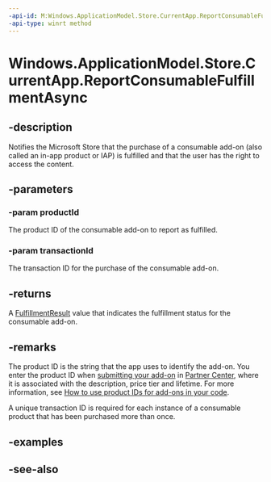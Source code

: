 ```yaml
---
-api-id: M:Windows.ApplicationModel.Store.CurrentApp.ReportConsumableFulfillmentAsync(System.String,System.Guid)
-api-type: winrt method
---
```


<!-- Method syntax
public Windows.Foundation.IAsyncOperation<Windows.ApplicationModel.Store.FulfillmentResult> ReportConsumableFulfillmentAsync(System.String productId, System.Guid transactionId)
-->

# Windows.ApplicationModel.Store.CurrentApp.ReportConsumableFulfillmentAsync

## -description
Notifies the Microsoft Store that the purchase of a consumable add-on (also called an in-app product or IAP) is fulfilled and that the user has the right to access the content.

## -parameters
### -param productId
The product ID of the consumable add-on to report as fulfilled.

### -param transactionId
The transaction ID for the purchase of the consumable add-on.

## -returns
A [FulfillmentResult](fulfillmentresult.md) value that indicates the fulfillment status for the consumable add-on.

## -remarks
The product ID is the string that the app uses to identify the add-on. You enter the product ID when [submitting your add-on](https://docs.microsoft.com/windows/uwp/publish/set-your-add-on-product-id) in [Partner Center](https://partner.microsoft.com/dashboard), where it is associated with the description, price tier and lifetime. For more information, see [How to use product IDs for add-ons in your code](https://docs.microsoft.com/windows/uwp/monetize/in-app-purchases-and-trials#how-to-use-product-ids-for-add-ons-in-your-code).

A unique transaction ID is required for each instance of a consumable product that has been purchased more than once.

## -examples

## -see-also
